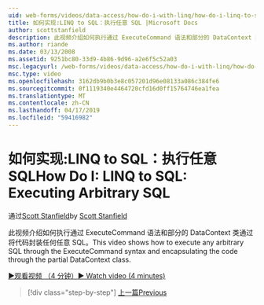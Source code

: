 ```yaml
---
uid: web-forms/videos/data-access/how-do-i-with-linq/how-do-i-linq-to-sql-executing-arbitrary-sql
title: 如何实现:LINQ to SQL：执行任意 SQL |Microsoft Docs
author: scottstanfield
description: 此视频介绍如何执行通过 ExecuteCommand 语法和部分的 DataContext 类通过将代码封装任何任意 SQL。
ms.author: riande
ms.date: 03/13/2008
ms.assetid: 9251bc80-33d9-4b86-9d96-a2e6f5c52a03
msc.legacyurl: /web-forms/videos/data-access/how-do-i-with-linq/how-do-i-linq-to-sql-executing-arbitrary-sql
msc.type: video
ms.openlocfilehash: 3162db9b0b3e8c057201d96e08133a086c384fe6
ms.sourcegitcommit: 0f1119340e4464720cfd16d0ff15764746ea1fea
ms.translationtype: MT
ms.contentlocale: zh-CN
ms.lasthandoff: 04/17/2019
ms.locfileid: "59416982"
---
```

# <a name="how-do-i-linq-to-sql-executing-arbitrary-sql"></a><span data-ttu-id="a8ba4-103">如何实现:LINQ to SQL：执行任意 SQL</span><span class="sxs-lookup"><span data-stu-id="a8ba4-103">How Do I: LINQ to SQL: Executing Arbitrary SQL</span></span>

<span data-ttu-id="a8ba4-104">通过[Scott Stanfield](https://github.com/scottstanfield)</span><span class="sxs-lookup"><span data-stu-id="a8ba4-104">by [Scott Stanfield](https://github.com/scottstanfield)</span></span>

<span data-ttu-id="a8ba4-105">此视频介绍如何执行通过 ExecuteCommand 语法和部分的 DataContext 类通过将代码封装任何任意 SQL。</span><span class="sxs-lookup"><span data-stu-id="a8ba4-105">This video shows how to execute any arbitrary SQL through the ExecuteCommand syntax and encapsulating the code through the partial DataContext class.</span></span>

[<span data-ttu-id="a8ba4-106">&#9654;观看视频 （4 分钟）</span><span class="sxs-lookup"><span data-stu-id="a8ba4-106">&#9654; Watch video (4 minutes)</span></span>](https://channel9.msdn.com/Blogs/ASP-NET-Site-Videos/how-do-i-linq-to-sql-executing-arbitrary-sql)

> [!div class="step-by-step"]
> [<span data-ttu-id="a8ba4-107">上一篇</span><span class="sxs-lookup"><span data-stu-id="a8ba4-107">Previous</span></span>](how-do-i-linq-to-sql-updating-with-stored-procedures.md)
